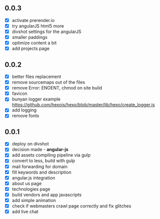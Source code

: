 ## 0.0.3

- [x] activate prerender.io
- [x] try angularJS html5 more
- [x] divshot settings for the angularJS
- [x] smaller paddings
- [x] optimize content a bit
- [x] add projects page

## 0.0.2

- [x] better files replacement
- [x] remove sourcemaps out of the files
- [x] remove Error: ENOENT, chmod on site build
- [x] favicon
- [x] bunyan logger example https://github.com/hexojs/hexo/blob/master/lib/hexo/create_logger.js
- [x] add logging
- [x] remove fonts

## 0.0.1

- [x] deploy on divshot
- [x] decision made - **angular-js**
- [x] add assets compiling pipeline via gulp
- [x] convert to less, build with gulp
- [x] mail forwarding for domain
- [x] fill keywords and description
- [x] angular.js integration
- [x] about us page
- [x] technologies page
- [x] build vendors and app javascripts
- [x] add simple animation
- [x] check if webmasters crawl page correctly and fix glitches
- [x] add live chat
